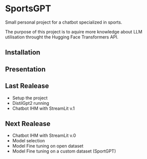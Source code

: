 # SportsGPT
Small personal project for a chatbot specialized in sports. 

The purpose of this project is to aquire more knowledge about LLM utilisation throught the Hugging Face Transformers API.
## Installation

## Presentation

## Last Realease
- Setup the project
- DistilGpt2 running
- Chatbot IHM with StreamLit v.1

## Next Realease
- Chatbot IHM with StreamLit v.0
- Model selection
- Model Fine tuning on open dataset
- Model Fine tuning on a custom dataset (SportGPT)